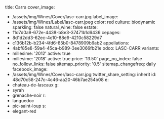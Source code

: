 title: Carra
cover_image:
  - /assets/img/Wines/Cover/lasc-carr.jpg
label_image:
  - /assets/img/Wines/Label/lasc-carr.jpeg
color: red
culture: biodynamic
sparkling: false
natural_wine: false
estate:
  - f1d7d0a9-672e-4438-b8e3-37471b1d6436
cepages:
  - 8d1d2dd3-62ec-4c10-88e9-4210c58229d7
  - c136b12b-b234-4fd6-85b0-8478909b6ab2
appellations:
  - 4abf85e8-59a4-45ca-b989-3ee3066fb21e
odoo: LASC-CARR
variants:
  -
    millesime: '2012'
    active: true
  -
    millesime: '2018'
    active: true
    price: '13.50'
page_no_index: false
no_follow_links: false
sitemap_priority: '0.5'
sitemap_changefreq: daily
facebook_image:
  - /assets/img/Wines/Cover/lasc-carr.jpg
twitter_share_setting: inherit
id: 48d70c58-247c-4c46-aa20-46b7ae254b08
e:
  - chateau-de-lascaux
g:
  - syrah
  - grenache-noir
r:
  - languedoc
  - pic-saint-loup
s:
  - elegant-red
